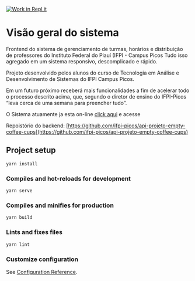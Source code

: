 [![Work in Repl.it](https://classroom.github.com/assets/work-in-replit-14baed9a392b3a25080506f3b7b6d57f295ec2978f6f33ec97e36a161684cbe9.svg)](https://classroom.github.com/online_ide?assignment_repo_id=432759&assignment_repo_type=GroupAssignmentRepo)

# Visão geral do sistema

Frontend do sistema de gerenciamento de turmas, horários e distribuição de professores do Instituto Federal do Piauí (IFPI - Campus Picos Tudo isso agregado em um sistema responsivo, descomplicado e rápido.

Projeto desenvolvido pelos alunos do curso de Tecnologia em Análise e Desenvolvimento de Sistemas do IFPI Campus Picos.

Em um futuro próximo receberá mais funcionalidades a fim de acelerar todo o processo descrito acima, que, segundo o diretor de ensino do IFPI-Picos “leva cerca de uma semana para preencher tudo”.

O Sistema atuamente ja esta on-line [click aqui](https://class-schudele.web.app/) e acesse

Repoistório do backend: [https://github.com/ifpi-picos/api-projeto-empty-coffee-cups](https://github.com/ifpi-picos/api-projeto-empty-coffee-cups)

## Project setup

```
yarn install
```

### Compiles and hot-reloads for development

```
yarn serve
```

### Compiles and minifies for production

```
yarn build
```

### Lints and fixes files

```
yarn lint
```

### Customize configuration

See [Configuration Reference](https://cli.vuejs.org/config/).
